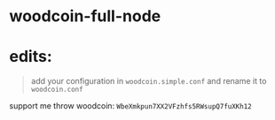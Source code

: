 # woodcoin-full-node
# edits:
> add your configuration in `woodcoin.simple.conf` and rename it to `woodcoin.conf`

support me throw woodcoin: `WbeXmkpun7XX2VFzhfs5RWsupQ7fuXKh12`
